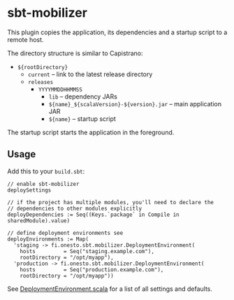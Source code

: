 sbt-mobilizer
=============

This plugin copies the application, its dependencies and a startup script to a remote host.

The directory structure is similar to Capistrano:
* `${rootDirectory}`
    * `current` – link to the latest release directory
    * `releases`
        * `YYYYMMDDHHMMSS`
            * `lib` – dependency JARs
            * `${name}_${scalaVersion}-${version}.jar` – main application JAR
            * `${name}` – startup script

The startup script starts the application in the foreground.

Usage
-----

Add this to your `build.sbt`:

    // enable sbt-mobilizer
    deploySettings
    
    // if the project has multiple modules, you'll need to declare the
    // dependencies to other modules explicitly
    deployDependencies := Seq((Keys.`package` in Compile in sharedModule).value)
    
    // define deployment environments see 
    deployEnvironments := Map(
      'staging -> fi.onesto.sbt.mobilizer.DeploymentEnvironment(
        hosts         = Seq("staging.example.com"),
        rootDirectory = "/opt/myapp"),
      'production -> fi.onesto.sbt.mobilizer.DeploymentEnvironment(
        hosts         = Seq("production.example.com"),
        rootDirectory = "/opt/myapp"))

See [DeploymentEnvironment.scala](src/main/scala/fi/onesto/sbt/mobilizer/DeploymentEnvironment.scala) for a list of all settings and defaults.